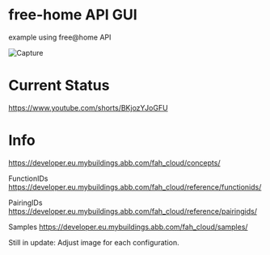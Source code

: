 # free-home API GUI
example using free@home API

![Capture](https://user-images.githubusercontent.com/84449958/203768014-073842c1-fd09-493e-ab91-0d081433a79b.PNG)


# Current Status
https://www.youtube.com/shorts/BKjozYJoGFU

# Info
https://developer.eu.mybuildings.abb.com/fah_cloud/concepts/

FunctionIDs
https://developer.eu.mybuildings.abb.com/fah_cloud/reference/functionids/

PairingIDs
https://developer.eu.mybuildings.abb.com/fah_cloud/reference/pairingids/

Samples
https://developer.eu.mybuildings.abb.com/fah_cloud/samples/




Still in update:
Adjust image for each configuration.

